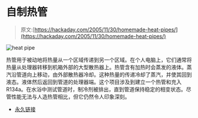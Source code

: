 # 自制热管

> 原文:[https://hackaday.com/2005/11/30/homemade-heat-pipes/](https://hackaday.com/2005/11/30/homemade-heat-pipes/)

![heat pipe](../Images/e1f214405673f351f53eab814a9f3af2.png)

热管用于被动地将热量从一个区域传递到另一个区域。在个人电脑上，它们通常将热量从处理器转移到机箱外部的大型散热器上。热管含有加热时会蒸发的液体。蒸汽沿管道向上移动，由外部散热器冷却。这种热量的传递冷却了蒸汽，并使其回到液态。液体然后返回到管道的处理器端。这个项目涉及到建立一个热管和充入 R134a。在水浴中测试管道时，制冷剂被排出，直到管道保持稳定的相变状态。尽管性能无法与人造热管相比，但它仍然令人印象深刻。

*   [永久链接](http://www.benchtest.com/heat_pipe1.html)